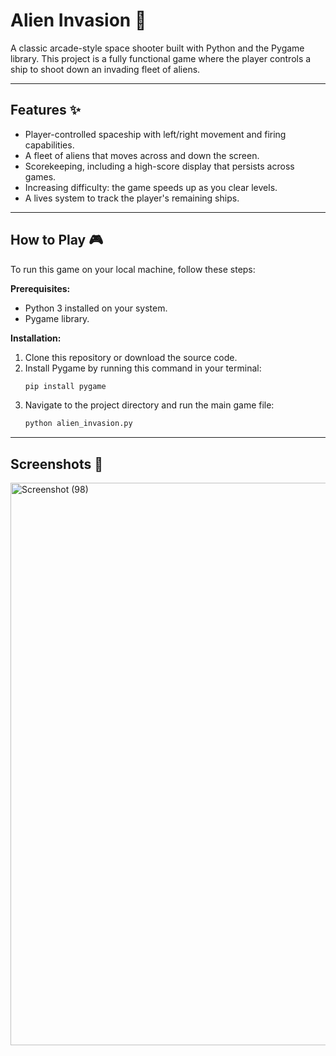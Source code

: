 # Alien Invasion 🚀

A classic arcade-style space shooter built with Python and the Pygame library. This project is a fully functional game where the player controls a ship to shoot down an invading fleet of aliens.

---

## Features ✨
* Player-controlled spaceship with left/right movement and firing capabilities.
* A fleet of aliens that moves across and down the screen.
* Scorekeeping, including a high-score display that persists across games.
* Increasing difficulty: the game speeds up as you clear levels.
* A lives system to track the player's remaining ships.

---

## How to Play 🎮

To run this game on your local machine, follow these steps:

**Prerequisites:**
* Python 3 installed on your system.
* Pygame library.

**Installation:**
1.  Clone this repository or download the source code.
2.  Install Pygame by running this command in your terminal:
    ```bash
    pip install pygame
    ```
3.  Navigate to the project directory and run the main game file:
    ```bash
    python alien_invasion.py
    ```

---

## Screenshots 📸

<img width="1600" height="900" alt="Screenshot (98)" src="https://github.com/user-attachments/assets/7ad52374-df02-4f8f-9545-ea00883fcfc7" />

